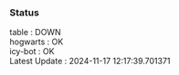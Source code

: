 ### Status


table : DOWN  
hogwarts : OK  
icy-bot : OK  
Latest Update : 2024-11-17 12:17:39.701371
